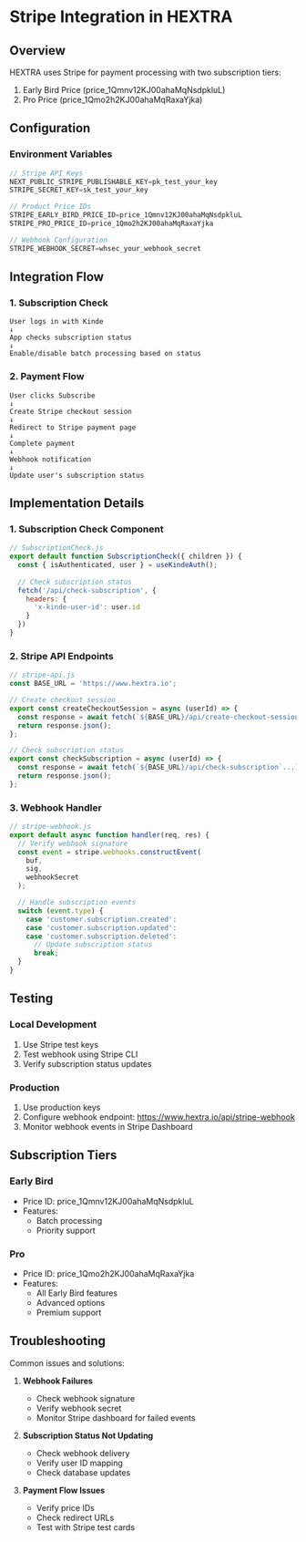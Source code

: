# Stripe Integration in HEXTRA

## Overview
HEXTRA uses Stripe for payment processing with two subscription tiers:
1. Early Bird Price (price_1Qmnv12KJ00ahaMqNsdpkluL)
2. Pro Price (price_1Qmo2h2KJ00ahaMqRaxaYjka)

## Configuration

### Environment Variables
```javascript
// Stripe API Keys
NEXT_PUBLIC_STRIPE_PUBLISHABLE_KEY=pk_test_your_key
STRIPE_SECRET_KEY=sk_test_your_key

// Product Price IDs
STRIPE_EARLY_BIRD_PRICE_ID=price_1Qmnv12KJ00ahaMqNsdpkluL
STRIPE_PRO_PRICE_ID=price_1Qmo2h2KJ00ahaMqRaxaYjka

// Webhook Configuration
STRIPE_WEBHOOK_SECRET=whsec_your_webhook_secret
```

## Integration Flow

### 1. Subscription Check
```
User logs in with Kinde
↓
App checks subscription status
↓
Enable/disable batch processing based on status
```

### 2. Payment Flow
```
User clicks Subscribe
↓
Create Stripe checkout session
↓
Redirect to Stripe payment page
↓
Complete payment
↓
Webhook notification
↓
Update user's subscription status
```

## Implementation Details

### 1. Subscription Check Component
```javascript
// SubscriptionCheck.js
export default function SubscriptionCheck({ children }) {
  const { isAuthenticated, user } = useKindeAuth();
  
  // Check subscription status
  fetch('/api/check-subscription', {
    headers: {
      'x-kinde-user-id': user.id
    }
  })
}
```

### 2. Stripe API Endpoints
```javascript
// stripe-api.js
const BASE_URL = 'https://www.hextra.io';

// Create checkout session
export const createCheckoutSession = async (userId) => {
  const response = await fetch(`${BASE_URL}/api/create-checkout-session`...);
  return response.json();
};

// Check subscription status
export const checkSubscription = async (userId) => {
  const response = await fetch(`${BASE_URL}/api/check-subscription`...);
  return response.json();
};
```

### 3. Webhook Handler
```javascript
// stripe-webhook.js
export default async function handler(req, res) {
  // Verify webhook signature
  const event = stripe.webhooks.constructEvent(
    buf, 
    sig, 
    webhookSecret
  );

  // Handle subscription events
  switch (event.type) {
    case 'customer.subscription.created':
    case 'customer.subscription.updated':
    case 'customer.subscription.deleted':
      // Update subscription status
      break;
  }
}
```

## Testing

### Local Development
1. Use Stripe test keys
2. Test webhook using Stripe CLI
3. Verify subscription status updates

### Production
1. Use production keys
2. Configure webhook endpoint: https://www.hextra.io/api/stripe-webhook
3. Monitor webhook events in Stripe Dashboard

## Subscription Tiers

### Early Bird
- Price ID: price_1Qmnv12KJ00ahaMqNsdpkluL
- Features:
  - Batch processing
  - Priority support

### Pro
- Price ID: price_1Qmo2h2KJ00ahaMqRaxaYjka
- Features:
  - All Early Bird features
  - Advanced options
  - Premium support

## Troubleshooting

Common issues and solutions:

1. **Webhook Failures**
   - Check webhook signature
   - Verify webhook secret
   - Monitor Stripe dashboard for failed events

2. **Subscription Status Not Updating**
   - Check webhook delivery
   - Verify user ID mapping
   - Check database updates

3. **Payment Flow Issues**
   - Verify price IDs
   - Check redirect URLs
   - Test with Stripe test cards
